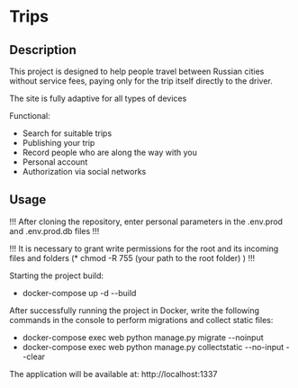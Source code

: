 # Trips

## Description

This project is designed to help people travel between Russian cities without service fees, paying only for the trip itself directly to the driver.

The site is fully adaptive for all types of devices

Functional:
* Search for suitable trips
* Publishing your trip
* Record people who are along the way with you
* Personal account
* Authorization via social networks

## Usage

!!! After cloning the repository, enter personal parameters in the .env.prod and .env.prod.db files !!!

!!! It is necessary to grant write permissions for the root and its incoming files and folders (* chmod -R 755 (your path to the root folder)  ) !!!

Starting the project build:

* docker-compose up -d --build

After successfully running the project in Docker, write the following commands in the console to perform migrations and collect static files:

* docker-compose exec web python manage.py migrate --noinput
* docker-compose exec web python manage.py collectstatic --no-input --clear

The application will be available at: http://localhost:1337

